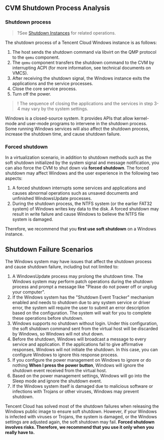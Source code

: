 ## CVM Shutdown Process Analysis

### Shutdown process
>?See [Shutdown Instances](https://intl.cloud.tencent.com/document/product/213/4929) for related operations.
>
The shutdown process of a Tencent Cloud Windows instance is as follows:
1. The host sends the shutdown command via libvirt on the QMP protocol to the `qemu` component.
2. The `qemu` component transfers the shutdown command to the CVM by interrupting ACPI (for more information, see technical documents on VMCS).
3. After receiving the shutdown signal, the Windows instance exits the applications and the service processes.
4. Close the core service process.
5. Turn off the power.
>! The sequence of closing the applications and the services in step 3-4 may vary by the system settings.

Windows is a closed-source system. It provides APIs that allow kernel-mode and user-mode programs to intervene in the shutdown process. Some running Windows services will also affect the shutdown process, increase the shutdown time, and cause shutdown failure.

### Forced shutdown
In a virtualization scenario, in addition to shutdown methods such as the soft shutdown initialized by the system signal and message notification, you can also force the CVM to shut down via **forced shutdown**.
The forced shutdown may affect Windows and the user experience in the following two aspects:
1. A forced shutdown interrupts some services and applications and causes abnormal operations such as unsaved documents and unfinished WindowsUpdate processes.
2. During the shutdown process, the NTFS system (or the earlier FAT32 system) of Windows writes key data to the disk. A forced shutdown may result in write failure and cause Windows to believe the NTFS file system is damaged.

Therefore, we recommend that you **first use soft shutdown** on a Windows instance.

## Shutdown Failure Scenarios
The Windows system may have issues that affect the shutdown process and cause shutdown failure, including but not limited to:
1. A WindowsUpdate process may prolong the shutdown time. The Windows system may perform patch operations during the shutdown process and prompt a message like "Please do not power off or unplug your computer".
2. If the Windows system has the "Shutdown Event Tracker" mechanism enabled and needs to shutdown due to any system service or driver error, the system will require the user to submit an error description based on the configuration. The system will wait for you to complete these operations before shutdown.
3. Windows supports no shutdown without login. Under this configuration, the soft shutdown command sent from the virtual host will be discarded by Windows, so Windows will not shut down.
4. Before the shutdown, Windows will broadcast a message to every service and application. If the applications fail to give affirmative responses, Windows will not initiate the shutdown. In this case, you can configure Windows to ignore this response process.
5. If you configure the power management on Windows to ignore or do nothing **When I press the power button**, Windows will ignore the shutdown event received from the virtual host.
6. Based on the power management settings, Windows will go into the Sleep mode and ignore the shutdown event.
7. If the Windows system itself is damaged due to malicious software or infections with Trojans or other viruses, Windows may prevent shutdown.

Tencent Cloud has solved most of the shutdown failures when releasing the Windows public image to ensure soft shutdown. However, if your Windows is infected with viruses or Trojans, the system is damaged, or the Windows settings are adjusted again, the soft shutdown may fail.
**Forced shutdown involves risks. Therefore, we recommend that you use it only when you really have to.**


